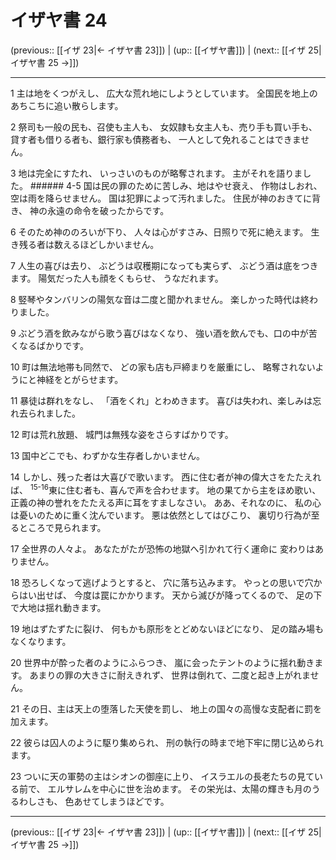# イザヤ書 24

(previous:: [[イザ 23|← イザヤ書 23]]) | (up:: [[イザヤ書]]) | (next:: [[イザ 25|イザヤ書 25 →]])

***


1 主は地をくつがえし、 広大な荒れ地にしようとしています。 全国民を地上のあちこちに追い散らします。 

2 祭司も一般の民も、召使も主人も、 女奴隷も女主人も、売り手も買い手も、 貸す者も借りる者も、銀行家も債務者も、 一人として免れることはできません。 

3 地は完全にすたれ、 いっさいのものが略奪されます。 主がそれを語りました。 ###### 4-5 国は民の罪のために苦しみ、地はやせ衰え、 作物はしおれ、空は雨を降らせません。 国は犯罪によって汚れました。 住民が神のおきてに背き、 神の永遠の命令を破ったからです。 

6 そのため神ののろいが下り、 人々は心がすさみ、日照りで死に絶えます。 生き残る者は数えるほどしかいません。 

7 人生の喜びは去り、 ぶどうは収穫期になっても実らず、 ぶどう酒は底をつきます。 陽気だった人も顔をくもらせ、 うなだれます。 

8 竪琴やタンバリンの陽気な音は二度と聞かれません。 楽しかった時代は終わりました。 

9 ぶどう酒を飲みながら歌う喜びはなくなり、 強い酒を飲んでも、口の中が苦くなるばかりです。 

10 町は無法地帯も同然で、 どの家も店も戸締まりを厳重にし、 略奪されないようにと神経をとがらせます。 

11 暴徒は群れをなし、 「酒をくれ」とわめきます。 喜びは失われ、楽しみは忘れ去られました。 

12 町は荒れ放題、 城門は無残な姿をさらすばかりです。 

13 国中どこでも、わずかな生存者しかいません。 

14 しかし、残った者は大喜びで歌います。 西に住む者が神の偉大さをたたえれば、 <sup class="versenum">15-16</sup>東に住む者も、喜んで声を合わせます。 地の果てから主をほめ歌い、 正義の神の誉れをたたえる声に耳をすましなさい。 ああ、それなのに、 私の心は憂いのために重く沈んでいます。 悪は依然としてはびこり、 裏切り行為が至るところで見られます。 

17 全世界の人々よ。 あなたがたが恐怖の地獄へ引かれて行く運命に 変わりはありません。 

18 恐ろしくなって逃げようとすると、 穴に落ち込みます。 やっとの思いで穴からはい出せば、 今度は罠にかかります。 天から滅びが降ってくるので、 足の下で大地は揺れ動きます。 

19 地はずたずたに裂け、 何もかも原形をとどめないほどになり、 足の踏み場もなくなります。 

20 世界中が酔った者のようにふらつき、 嵐に会ったテントのように揺れ動きます。 あまりの罪の大きさに耐えきれず、 世界は倒れて、二度と起き上がれません。 

21 その日、主は天上の堕落した天使を罰し、 地上の国々の高慢な支配者に罰を加えます。 

22 彼らは囚人のように駆り集められ、 刑の執行の時まで地下牢に閉じ込められます。 

23 ついに天の軍勢の主はシオンの御座に上り、 イスラエルの長老たちの見ている前で、 エルサレムを中心に世を治めます。 その栄光は、太陽の輝きも月のうるわしさも、 色あせてしまうほどです。

***

(previous:: [[イザ 23|← イザヤ書 23]]) | (up:: [[イザヤ書]]) | (next:: [[イザ 25|イザヤ書 25 →]])
